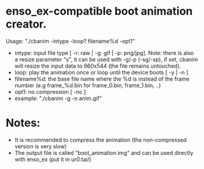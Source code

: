 # enso_ex-compatible boot animation creator.
Usage:
 "./cbanim -intype -loop? filename%d -opt1"
 - intype: input file type [ -r: raw | -g: gif | -p: png/jpg]. Note: there is also a resize parameter "s", it can be used with -g/-p (-sg/-sp), if set, cbanim will resize the input data to 960x544 (the file remains untouched).
 - loop: play the animation once or loop until the device boots [ -y | -n ]
 - filename%d: the base file name where the %d is instead of the frame number (e.g frame_%d.bin for frame_0.bin, frame_1.bin, ..)
 - opt1: no compression [ -nc ]
 - example: "./cbanim -g -n anim.gif"
# Notes:
 - It is recommended to compress the animation (the non-compressed version is very slow)
 - The output file is called "boot_animation.img" and can be used directly with enso_ex (put it in ur0:tai/)
